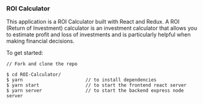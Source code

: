 ### ROI Calculator

This application is a ROI Calculator built with React and Redux. 
A ROI (Return of Investment) calculator is an investment calculator that allows you to estimate profit and loss of investments and is particularly helpful when making financial decisions.


To get started:
```
// Fork and clone the repo

$ cd ROI-Calculator/
$ yarn                       // to install dependencies
$ yarn start                 // to start the frontend react server
$ yarn server                // to start the backend express node server
 
